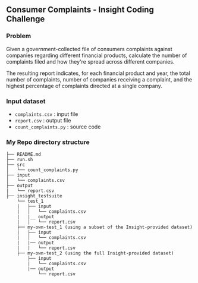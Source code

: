 ## Consumer Complaints - Insight Coding Challenge

### Problem
Given a government-collected file of consumers complaints against companies regarding different financial products, calculate the number of complaints filed and how they're spread across different companies. 

The resulting report indicates, for each financial product and year, the total number of complaints, number of companies receiving a complaint, and the highest percentage of complaints directed at a single company.

### Input dataset
- `complaints.csv` :  input file
- `report.csv` :  output file
- `count_complaints.py` : source code 

### My Repo directory structure

    ├── README.md
    ├── run.sh
    ├── src
    │   └── count_complaints.py
    ├── input
    │   └── complaints.csv
    ├── output
    |   └── report.csv
    ├── insight_testsuite
        └── test_1
        |   ├── input
        |   │   └── complaints.csv
        |   |__ output
        |   │   └── report.csv
        ├── my-own-test_1 (using a subset of the Insight-provided dataset)
        |   ├── input
        |   │   └── complaints.csv
        |   |── output
        |   |   └── report.csv
        ├── my-own-test_2 (using the full Insight-provided dataset)
            ├── input
            |   └── complaints.csv
            |── output
                └── report.csv


